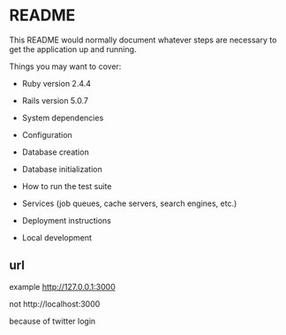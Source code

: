 # README

This README would normally document whatever steps are necessary to get the
application up and running.

Things you may want to cover:

* Ruby version
2.4.4

* Rails version
5.0.7

* System dependencies

* Configuration

* Database creation

* Database initialization

* How to run the test suite

* Services (job queues, cache servers, search engines, etc.)

* Deployment instructions

* Local development
## url
example
http://127.0.0.1:3000

not
http://localhost:3000

because of twitter login
